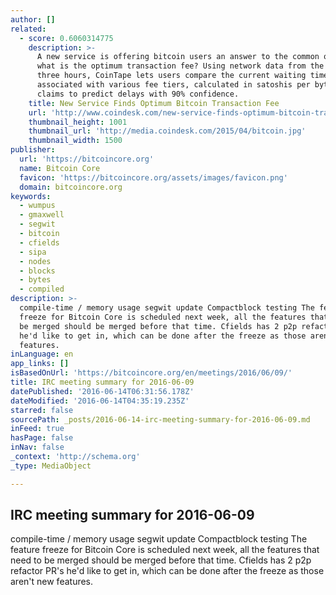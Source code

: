 ```yaml
---
author: []
related:
  - score: 0.6060314775
    description: >-
      A new service is offering bitcoin users an answer to the common question:
      what is the optimum transaction fee? Using network data from the past
      three hours, CoinTape lets users compare the current waiting times
      associated with various fee tiers, calculated in satoshis per byte. It
      claims to predict delays with 90% confidence.
    title: New Service Finds Optimum Bitcoin Transaction Fee
    url: 'http://www.coindesk.com/new-service-finds-optimum-bitcoin-transaction-fee/'
    thumbnail_height: 1001
    thumbnail_url: 'http://media.coindesk.com/2015/04/bitcoin.jpg'
    thumbnail_width: 1500
publisher:
  url: 'https://bitcoincore.org'
  name: Bitcoin Core
  favicon: 'https://bitcoincore.org/assets/images/favicon.png'
  domain: bitcoincore.org
keywords:
  - wumpus
  - gmaxwell
  - segwit
  - bitcoin
  - cfields
  - sipa
  - nodes
  - blocks
  - bytes
  - compiled
description: >-
  compile-time / memory usage segwit update Compactblock testing The feature
  freeze for Bitcoin Core is scheduled next week, all the features that need to
  be merged should be merged before that time. Cfields has 2 p2p refactor PR's
  he'd like to get in, which can be done after the freeze as those aren't new
  features.
inLanguage: en
app_links: []
isBasedOnUrl: 'https://bitcoincore.org/en/meetings/2016/06/09/'
title: IRC meeting summary for 2016-06-09
datePublished: '2016-06-14T06:31:56.178Z'
dateModified: '2016-06-14T04:35:19.235Z'
starred: false
sourcePath: _posts/2016-06-14-irc-meeting-summary-for-2016-06-09.md
inFeed: true
hasPage: false
inNav: false
_context: 'http://schema.org'
_type: MediaObject

---
```

<article style=""><h1>IRC meeting summary for 2016-06-09</h1><p>compile-time / memory usage segwit update Compactblock testing The feature freeze for Bitcoin Core is scheduled next week, all the features that need to be merged should be merged before that time. Cfields has 2 p2p refactor PR's he'd like to get in, which can be done after the freeze as those aren't new features.</p></article>